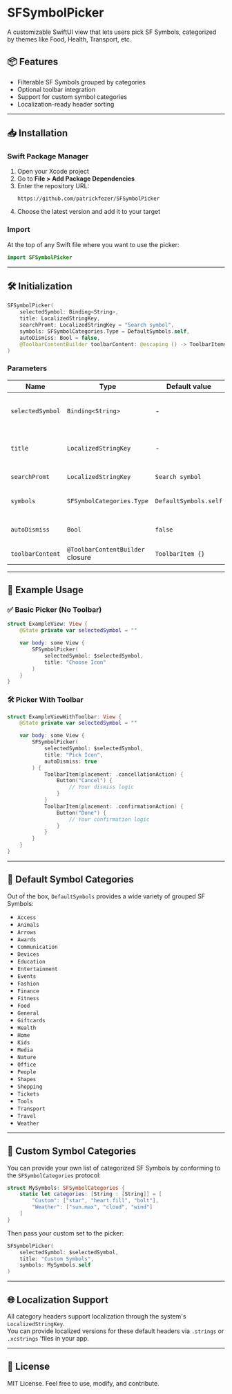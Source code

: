 # SFSymbolPicker

A customizable SwiftUI view that lets users pick SF Symbols, categorized by themes like Food, Health, Transport, etc.

## 📦 Features

- Filterable SF Symbols grouped by categories  
- Optional toolbar integration  
- Support for custom symbol categories  
- Localization-ready header sorting

---


## 📥 Installation

### Swift Package Manager

1. Open your Xcode project
2. Go to **File > Add Package Dependencies**
3. Enter the repository URL:
   ```
   https://github.com/patrickfezer/SFSymbolPicker
   ```
4. Choose the latest version and add it to your target

### Import

At the top of any Swift file where you want to use the picker:

```swift
import SFSymbolPicker
```

---


## 🛠️ Initialization

```swift
SFSymbolPicker(
    selectedSymbol: Binding<String>,
    title: LocalizedStringKey,
    searchPromt: LocalizedStringKey = "Search symbol",
    symbols: SFSymbolCategories.Type = DefaultSymbols.self,
    autoDismiss: Bool = false,
    @ToolbarContentBuilder toolbarContent: @escaping () -> ToolbarItems = { ToolbarItem {} }
)
```

### Parameters

| Name             | Type                              | Default value         | Description                              |
|------------------|-----------------------------------|-----------------------|------------------------------------------|
| `selectedSymbol` | `Binding<String>`                 | -                     | Binding to the selected SF Symbol name   |
| `title`          | `LocalizedStringKey`              | -                     | Title shown in the navigation bar        |
| `searchPromt`    | `LocalizedStringKey`              | `Search symbol`       | Search bar placeholder                   |
| `symbols`        | `SFSymbolCategories.Type`         | `DefaultSymbols.self` | Optional custom symbol set               |
| `autoDismiss`    | `Bool`                            | `false`               | Automatically dismiss after selection    |
| `toolbarContent` | `@ToolbarContentBuilder` closure  | `ToolbarItem {}`      | Add custom ToolbarItems                  |

---


## 🧪 Example Usage

### ✅ Basic Picker (No Toolbar)

```swift
struct ExampleView: View {
    @State private var selectedSymbol = ""

    var body: some View {
        SFSymbolPicker(
            selectedSymbol: $selectedSymbol,
            title: "Choose Icon"
        )
    }
}
```


### 🛠 Picker With Toolbar

```swift
struct ExampleViewWithToolbar: View {
    @State private var selectedSymbol = ""

    var body: some View {
        SFSymbolPicker(
            selectedSymbol: $selectedSymbol,
            title: "Pick Icon",
            autoDismiss: true
        ) {
            ToolbarItem(placement: .cancellationAction) {
                Button("Cancel") {
                    // Your dismiss logic
                }
            }
            ToolbarItem(placement: .confirmationAction) {
                Button("Done") {
                    // Your confirmation logic
                }
            }
        }
    }
}
```

---


## 📂 Default Symbol Categories

Out of the box, `DefaultSymbols` provides a wide variety of grouped SF Symbols: 

- `Access`
- `Animals`
- `Arrows`
- `Awards`
- `Communication`
- `Devices`
- `Education`
- `Entertainment`
- `Events`
- `Fashion`
- `Finance`
- `Fitness`
- `Food`
- `General`
- `Giftcards`
- `Health`
- `Home`
- `Kids`
- `Media`
- `Nature`
- `Office`
- `People`
- `Shapes`
- `Shopping`
- `Tickets`
- `Tools`
- `Transport`
- `Travel`
- `Weather`

---


## 🧩 Custom Symbol Categories

You can provide your own list of categorized SF Symbols by conforming to the `SFSymbolCategories` protocol:

```swift
struct MySymbols: SFSymbolCategories {
    static let categories: [String : [String]] = [
        "Custom": ["star", "heart.fill", "bolt"],
        "Weather": ["sun.max", "cloud", "wind"]
    ]
}
```

Then pass your custom set to the picker:

```swift
SFSymbolPicker(
    selectedSymbol: $selectedSymbol,
    title: "Custom Symbols",
    symbols: MySymbols.self
)
```

---


## 🌐 Localization Support

All category headers support localization through the system's `LocalizedStringKey`.  
You can provide localized versions for these default headers via `.strings` or `.xcstrings` 'files in your app.

---


## 📃 License

MIT License. Feel free to use, modify, and contribute.
